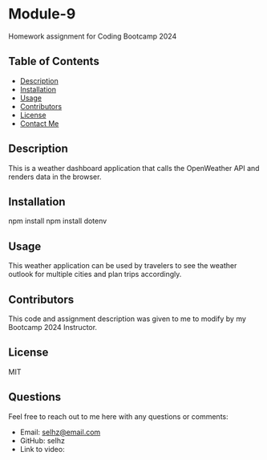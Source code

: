 # Module-9
Homework assignment for Coding Bootcamp 2024

## Table of Contents
- [Description](#description)
- [Installation](#installation)
- [Usage](#usage)
- [Contributors](#contributors)
- [License](#license)
- [Contact Me](#contact-me)

## Description
This is a weather dashboard application that calls the OpenWeather API and renders data in the browser.

## Installation
npm install
npm install dotenv

## Usage
This weather application can be used by travelers to see the weather outlook for multiple cities and plan trips accordingly. 

## Contributors
This code and assignment description was given to me to modify by my Bootcamp 2024 Instructor.

## License
MIT

## Questions
Feel free to reach out to me here with any questions or comments:
- Email: selhz@email.com
- GitHub: selhz
- Link to video:
